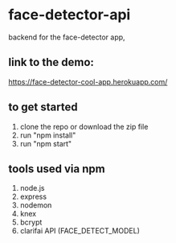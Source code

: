 # face-detector-api
backend for the face-detector app,


## link to the demo:
https://face-detector-cool-app.herokuapp.com/

## to get started 
1. clone the repo or download the zip file 
2. run "npm install"
3. run "npm start"

## tools used via npm
1. node.js 
2. express 
3. nodemon
4. knex 
5. bcrypt
6. clarifai API (FACE_DETECT_MODEL) 

